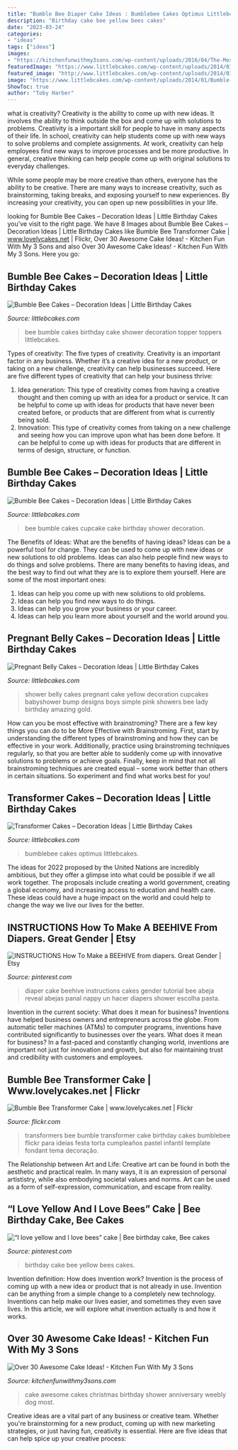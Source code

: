 ```yaml
---
title: "Bumble Bee Diaper Cake Ideas : Bumblebee Cakes Optimus Littlebcakes"
description: "Birthday cake bee yellow bees cakes"
date: "2023-03-24"
categories:
- "ideas"
tags: ["ideas"]
images:
- "https://kitchenfunwithmy3sons.com/wp-content/uploads/2016/04/The-Most-Awesome-Cake-Ideas-Birthday-Party-Wedding-Baby-Shower-Anniversary-Kids-Adults-66-680x1016.jpg"
featuredImage: "https://www.littlebcakes.com/wp-content/uploads/2014/01/Bumble-Bee-Cupcake-Cakes.jpg"
featured_image: "http://www.littlebcakes.com/wp-content/uploads/2014/01/Pregnant-Belly-Cakes-Pictures.jpg"
image: "https://www.littlebcakes.com/wp-content/uploads/2014/01/Bumble-Bee-Cupcake-Cakes.jpg"
ShowToc: true
author: "Toby Harber"
---
```



what is creativity?
Creativity is the ability to come up with new ideas. It involves the ability to think outside the box and come up with solutions to problems.
Creativity is a important skill for people to have in many aspects of their life. In school, creativity can help students come up with new ways to solve problems and complete assignments. At work, creativity can help employees find new ways to improve processes and be more productive. In general, creative thinking can help people come up with original solutions to everyday challenges.

While some people may be more creative than others, everyone has the ability to be creative. There are many ways to increase creativity, such as brainstorming, taking breaks, and exposing yourself to new experiences. By increasing your creativity, you can open up new possibilities in your life.

	

		
looking for Bumble Bee Cakes – Decoration Ideas | Little Birthday Cakes you've visit to the right page. We have 8 Images about Bumble Bee Cakes – Decoration Ideas | Little Birthday Cakes like Bumble Bee Transformer Cake | www.lovelycakes.net | Flickr, Over 30 Awesome Cake Ideas! - Kitchen Fun With My 3 Sons and also Over 30 Awesome Cake Ideas! - Kitchen Fun With My 3 Sons. Here you go:
		
    
## Bumble Bee Cakes – Decoration Ideas | Little Birthday Cakes

<img loading=lazy src="https://www.littlebcakes.com/wp-content/uploads/2014/01/Bumble-Bee-Birthday-Cakes-Pictures.jpg" onerror="this.onerror=null;this.src='https://tse3.mm.bing.net/th?id=OIP.AuSyTwilYeg21JWZYQYDEgHaH3&amp;pid=15.1';" alt="Bumble Bee Cakes – Decoration Ideas | Little Birthday Cakes">

_Source: littlebcakes.com_

>bee bumble cakes birthday cake shower decoration topper toppers littlebcakes. 

	

Types of creativity: The five types of creativity.
Creativity is an important factor in any business. Whether it’s a creative idea for a new product, or taking on a new challenge, creativity can help businesses succeed. Here are five different types of creativity that can help your business thrive: 
1. Idea generation: This type of creativity comes from having a creative thought and then coming up with an idea for a product or service. It can be helpful to come up with ideas for products that have never been created before, or products that are different from what is currently being sold. 
2. Innovation: This type of creativity comes from taking on a new challenge and seeing how you can improve upon what has been done before. It can be helpful to come up with ideas for products that are different in terms of design, structure, or function. 

    
## Bumble Bee Cakes – Decoration Ideas | Little Birthday Cakes

<img loading=lazy src="https://www.littlebcakes.com/wp-content/uploads/2014/01/Bumble-Bee-Cupcake-Cakes.jpg" onerror="this.onerror=null;this.src='https://tse1.mm.bing.net/th?id=OIP.ycci07SjkYLJU2QzTc9jHwHaFj&amp;pid=15.1';" alt="Bumble Bee Cakes – Decoration Ideas | Little Birthday Cakes">

_Source: littlebcakes.com_

>bee bumble cakes cupcake cake birthday shower decoration. 

	

The Benefits of Ideas: What are the benefits of having ideas?
Ideas can be a powerful tool for change. They can be used to come up with new ideas or new solutions to old problems. Ideas can also help people find new ways to do things and solve problems. There are many benefits to having ideas, and the best way to find out what they are is to explore them yourself. Here are some of the most important ones: 
1. Ideas can help you come up with new solutions to old problems.
2. Ideas can help you find new ways to do things.
3. Ideas can help you grow your business or your career.
4. Ideas can help you learn more about yourself and the world around you.

    
## Pregnant Belly Cakes – Decoration Ideas | Little Birthday Cakes

<img loading=lazy src="http://www.littlebcakes.com/wp-content/uploads/2014/01/Pregnant-Belly-Cakes-Pictures.jpg" onerror="this.onerror=null;this.src='https://tse3.mm.bing.net/th?id=OIP.VPN1kEt4y-KvJsQhC56ErgHaJ4&amp;pid=15.1';" alt="Pregnant Belly Cakes – Decoration Ideas | Little Birthday Cakes">

_Source: littlebcakes.com_

>shower belly cakes pregnant cake yellow decoration cupcakes babyshower bump designs boys simple pink showers bee lady birthday amazing gold. 

	

How can you be most effective with brainstroming?
There are a few key things you can do to be More Effective with Brainstroming. First, start by understanding the different types of brainstroming and how they can be effective in your work. Additionally, practice using brainstroming techniques regularly, so that you are better able to suddenly come up with innovative solutions to problems or achieve goals. Finally, keep in mind that not all brainstroming techniques are created equal – some work better than others in certain situations. So experiment and find what works best for you!

    
## Transformer Cakes – Decoration Ideas | Little Birthday Cakes

<img loading=lazy src="https://www.littlebcakes.com/wp-content/uploads/2014/01/Transformers-Bumblebee-Cake.jpg" onerror="this.onerror=null;this.src='https://tse1.mm.bing.net/th?id=OIP.GEli4pDwXEcfYjb302mbVgHaJ2&amp;pid=15.1';" alt="Transformer Cakes – Decoration Ideas | Little Birthday Cakes">

_Source: littlebcakes.com_

>bumblebee cakes optimus littlebcakes. 

	

The ideas for 2022 proposed by the United Nations are incredibly ambitious, but they offer a glimpse into what could be possible if we all work together. The proposals include creating a world government, creating a global economy, and increasing access to education and health care. These ideas could have a huge impact on the world and could help to change the way we live our lives for the better.

    
## INSTRUCTIONS How To Make A BEEHIVE From Diapers. Great Gender | Etsy

<img loading=lazy src="https://i.pinimg.com/736x/03/15/8d/03158da1f21338da7f7bb205b300974d--nappy-cake-diaper-cakes.jpg" onerror="this.onerror=null;this.src='https://tse4.mm.bing.net/th?id=OIP.s3kCu62L0qYRkLVqbpG8TQHaHV&amp;pid=15.1';" alt="INSTRUCTIONS How To Make a BEEHIVE from diapers. Great Gender | Etsy">

_Source: pinterest.com_

>diaper cake beehive instructions cakes gender tutorial bee abeja reveal abejas panal nappy un hacer diapers shower escolha pasta. 

	

Invention in the current society: What does it mean for business?
Inventions have helped business owners and entrepreneurs across the globe. From automatic teller machines (ATMs) to computer programs, inventions have contributed significantly to businesses over the years. What does it mean for business? In a fast-paced and constantly changing world, inventions are important not just for innovation and growth, but also for maintaining trust and credibility with customers and employees.

    
## Bumble Bee Transformer Cake | Www.lovelycakes.net | Flickr

<img loading=lazy src="https://c1.staticflickr.com/9/8264/8706270492_4f342fa52a_b.jpg" onerror="this.onerror=null;this.src='https://tse1.mm.bing.net/th?id=OIP.oLjGmtzCXzHtHWpLNu0BtwHaH0&amp;pid=15.1';" alt="Bumble Bee Transformer Cake | www.lovelycakes.net | Flickr">

_Source: flickr.com_

>transformers bee bumble transformer cake birthday cakes bumblebee flickr para ideias festa torta cumpleaños pastel infantil template fondant tema decoração. 

	

The Relationship between Art and Life:
Creative art can be found in both the aesthetic and practical realm. In many ways, it is an expression of personal artististry, while also embodying societal values and norms. Art can be used as a form of self-expression, communication, and escape from reality.

    
## “I Love Yellow And I Love Bees” Cake | Bee Birthday Cake, Bee Cakes

<img loading=lazy src="https://i.pinimg.com/originals/3c/4a/3f/3c4a3fb023a42915f246bab4dcb61707.jpg" onerror="this.onerror=null;this.src='https://tse1.mm.bing.net/th?id=OIP.uw7peSIkd9UFxL29p43MpwHaLm&amp;pid=15.1';" alt="“I love yellow and I love bees” cake | Bee birthday cake, Bee cakes">

_Source: pinterest.com_

>birthday cake bee yellow bees cakes. 

	

Invention definition: How does invention work?
Invention is the process of coming up with a new idea or product that is not already in use. Invention can be anything from a simple change to a completely new technology. Inventions can help make our lives easier, and sometimes they even save lives. In this article, we will explore what invention actually is and how it works.

    
## Over 30 Awesome Cake Ideas! - Kitchen Fun With My 3 Sons

<img loading=lazy src="https://kitchenfunwithmy3sons.com/wp-content/uploads/2016/04/The-Most-Awesome-Cake-Ideas-Birthday-Party-Wedding-Baby-Shower-Anniversary-Kids-Adults-66-680x1016.jpg" onerror="this.onerror=null;this.src='https://tse1.mm.bing.net/th?id=OIP.VZZOuNpidYnspLti1WM6wQHaLE&amp;pid=15.1';" alt="Over 30 Awesome Cake Ideas! - Kitchen Fun With My 3 Sons">

_Source: kitchenfunwithmy3sons.com_

>cake awesome cakes christmas birthday shower anniversary weebly dog most. 

	

Creative ideas are a vital part of any business or creative team. Whether you're brainstorming for a new product, coming up with new marketing strategies, or just having fun, creativity is essential. Here are five ideas that can help spice up your creative process:

